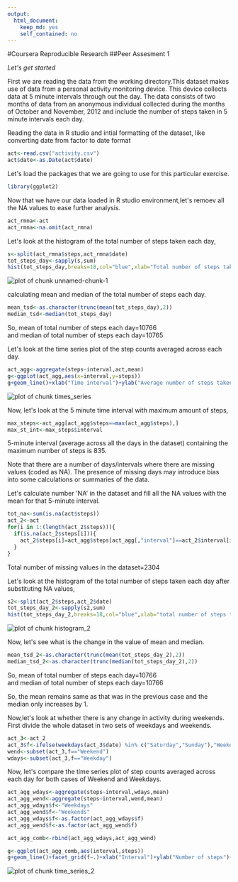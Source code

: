 ```yaml
---
output:
  html_document:
    keep_md: yes
    self_contained: no
---
```

#Coursera Reproducible Research 
##Peer Assesment 1

*Let's get started*

First we are reading the data from the working directory.This dataset makes use of data from a personal activity monitoring device. This device collects data at 5 minute intervals through out the day. The data consists of two months of data from an anonymous individual collected during the months of October and November, 2012 and include the number of steps taken in 5 minute intervals each day.

Reading the data in R studio and intial formatting of the dataset, like converting date from factor to date format


```r
act<-read.csv("activity.csv")
act$date<-as.Date(act$date)
```

Let's load the packages that we are going to use for this particular exercise.

```r
library(ggplot2)
```


Now that we have our data loaded in R studio environment,let's remoev all the NA values to ease further analysis.  

```r
act_rmna<-act
act_rmna<-na.omit(act_rmna)
```
Let's look at the histogram of the total number of steps taken each day,

```r
s<-split(act_rmna$steps,act_rmna$date)
tot_steps_day<-sapply(s,sum)
hist(tot_steps_day,breaks=18,col="blue",xlab="Total number of steps taken per day",main="Histogram of total number of steps taken per day")  
```

![plot of chunk unnamed-chunk-1](figure/unnamed-chunk-1-1.png) 

calculating mean and median of the total number of steps each day.

```r
mean_tsd<-as.character(trunc(mean(tot_steps_day),2))
median_tsd<-median(tot_steps_day)
```
So, mean of total number of steps each day=10766  
and median of total number of steps each day=10765

Let's look at the time series plot of the step counts averaged across each day.


```r
act_agg<-aggregate(steps~interval,act,mean)
g<-ggplot(act_agg,aes(x=interval,y=steps))
g+geom_line()+xlab("Time interval")+ylab("Average number of steps taken")+ggtitle("Time series plot")
```

![plot of chunk times_series](figure/times_series-1.png) 

Now, let's look at the 5 minute time interval with maximum amount of steps,

```r
max_steps<-act_agg[act_agg$steps==max(act_agg$steps),]
max_st_int<-max_steps$interval
```

5-minute interval (average across all the days in the dataset) containing the maximum number of steps is 835.

Note that there are a number of days/intervals where there are missing values (coded as NA). The presence of missing days may introduce bias into some calculations or summaries of the data. 

Let's calculate number 'NA' in the dataset and fill all the NA values with the mean for that 5-minute interval.

```r
tot_na<-sum(is.na(act$steps))
act_2<-act
for(i in 1:(length(act_2$steps))){
  if(is.na(act_2$steps[i])){
    act_2$steps[i]=act_agg$steps[act_agg[,"interval"]==act_2$interval[i]]
  }
}
```

Total number of missing values in the dataset=2304

Let's look at the histogram of the total number of steps taken each day after substituting NA values,


```r
s2<-split(act_2$steps,act_2$date)
tot_steps_day_2<-sapply(s2,sum)
hist(tot_steps_day_2,breaks=18,col="blue",xlab="total number of steps taken per day",main="Histogram of total number of steps taken per day")
```

![plot of chunk histogram_2](figure/histogram_2-1.png) 

Now, let's see what is the change in the value of mean and median.

```r
mean_tsd_2<-as.character(trunc(mean(tot_steps_day_2),2))
median_tsd_2<-as.character(trunc(median(tot_steps_day_2),2))
```

So, mean of total number of steps each day=10766  
and median of total number of steps each day=10766

So, the mean remains same as that was in the previous case and the median only increases by 1.

Now,let's look at whether there is any change in activity during weekends. First divide the whole dataset in two sets of weekdays and weekends.

```r
act_3<-act_2
act_3$f<-ifelse(weekdays(act_3$date) %in% c("Saturday","Sunday"),"Weekend","Weekday")
wend<-subset(act_3,f=="Weekend")
wdays<-subset(act_3,f=="Weekday")
```


Now, let's compare the time series plot of  step counts averaged across each day for both cases of Weekend and Weekdays.

```r
act_agg_wdays<-aggregate(steps~interval,wdays,mean)
act_agg_wend<-aggregate(steps~interval,wend,mean)
act_agg_wdays$f<-"Weekdays"
act_agg_wend$f<-"Weekends"
act_agg_wdays$f<-as.factor(act_agg_wdays$f)
act_agg_wend$f<-as.factor(act_agg_wend$f)

act_agg_comb<-rbind(act_agg_wdays,act_agg_wend)

g<-ggplot(act_agg_comb,aes(interval,steps))
g+geom_line()+facet_grid(f~.)+xlab("Interval")+ylab("Number of steps")+ggtitle("Time series plot comparison of weekdays and weekends")
```

![plot of chunk time_series_2](figure/time_series_2-1.png) 

